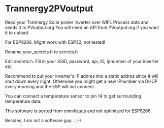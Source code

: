 # Trannergy2PVoutput

Read your Trannergy Solar power Inverter over WIFI.
Process data and sends it to PVoutput.org
You will need an API from PVoutput.org if you want it to upload.

For ESP8266. Might work with ESP32, not tested!

Rename your_secrets.h to secrets.h

Edit secrets.h. Fill in your SSID, password, api, ID, Ipnumber of your inverter etc.

Recommend to put your inverter's IP addres into a static addres since it will shut down every night.
Otherwise you might get a new IPnumber via DHCP every morning and the ESP will not connect.

You can connect a temperature sensor to pin 14 to get surrounding temperature data.

This software is ported from omnikstats and not optimised for ESP8266.

Besides, I am not a software guy... :-)
